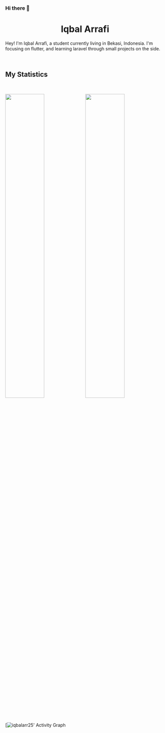 ### Hi there 👋

<h1 align="center">
  <b>Iqbal Arrafi</b>
</h1>

Hey! I'm Iqbal Arrafi, a student currently living in Bekasi, Indonesia. I'm focusing on flutter, 
and learning laravel through small projects on the side.

<br>

## My Statistics

<br/>
<p align="left">
  <img width="49.5%" src="https://github-readme-stats.vercel.app/api?username=iqbalarr25&show_icons=true&theme=gruvbox&hide_border=true" />
    <img width="49.5%" src="https://github-readme-streak-stats.herokuapp.com/?user=iqbalarr25&theme=gruvbox&hide_border=true" />
  </a>
</p>
<br>

[![iqbalarr25' Activity Graph](https://activity-graph.herokuapp.com/graph?username=iqbalarr25&custom_title=Iqbal%20Arrafi%20Contribution%20Graph&theme=gruvbox&bg_color=282828&hide_border=true&line=d1a01f&point=c58545)
